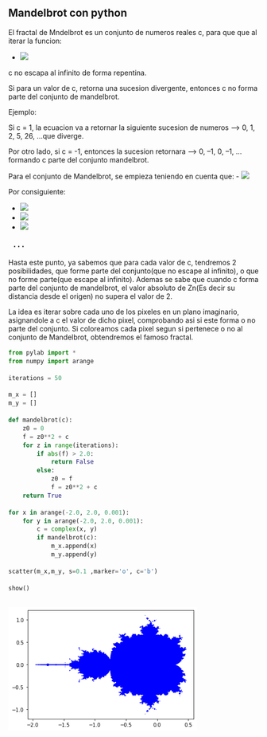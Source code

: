 ## Mandelbrot con python


El fractal de Mndelbrot es un conjunto de numeros reales c, para que que al iterar la funcion:

- <img src="https://latex.codecogs.com/gif.latex?f(z)=z^2+c" /> 

c no escapa al infinito de forma repentina.

Si para un valor de c, retorna una sucesion divergente, entonces c no forma parte del conjunto de mandelbrot.

Ejemplo:

Si c = 1, la ecuacion va a retornar la siguiente sucesion de numeros --> 0, 1, 2, 5, 26, …que diverge.

Por otro lado, si c = -1, entonces la sucesion retornara --> 0, –1, 0, –1, …formando c parte del conjunto mandelbrot.

Para el conjunto de Mandelbrot, se empieza teniendo en cuenta que: - <img src="https://latex.codecogs.com/gif.latex?z_0=0" /> 

Por consiguiente:

- <img src="https://latex.codecogs.com/gif.latex?z_1=f(z_0)=z_0^2+(-1)=0^2+(-1)=-1" /> <br />
- <img src="https://latex.codecogs.com/gif.latex?z_2=f(z_1)=z_1^2+(-1)=(-1)^2+(-1)=0" /> <br />
- <img src="https://latex.codecogs.com/gif.latex?z_3=f(z_2)=z_2^2+(-1)=0^2+(-1)=-1" /> <br />
#### <pre>                    ... </pre>

Hasta este punto, ya sabemos que para cada valor de c, tendremos 2 posibilidades, que forme parte del conjunto(que no escape al infinito), o que no forme parte(que escape al infinito). Ademas se sabe que cuando c forma parte del conjunto de mandelbrot, el valor absoluto de Zn(Es decir su distancia desde el origen) no supera el valor de 2.

La idea es iterar sobre cada uno de los pixeles en un plano imaginario, asignandole a c el valor de dicho pixel, comprobando asi si este forma o no parte del conjunto. Si coloreamos cada pixel segun si pertenece o no al conjunto de Mandelbrot, obtendremos el famoso fractal.  


```python
from pylab import *
from numpy import arange

iterations = 50

m_x = []
m_y = []

def mandelbrot(c):
    z0 = 0
    f = z0**2 + c
    for z in range(iterations):
        if abs(f) > 2.0:
            return False
        else:
            z0 = f
            f = z0**2 + c
    return True
  
for x in arange(-2.0, 2.0, 0.001):
    for y in arange(-2.0, 2.0, 0.001):
        c = complex(x, y)
        if mandelbrot(c):
            m_x.append(x)
            m_y.append(y)

scatter(m_x,m_y, s=0.1 ,marker='o', c='b')

show()
            
```


![png](output_1_0.png)



```python

```
